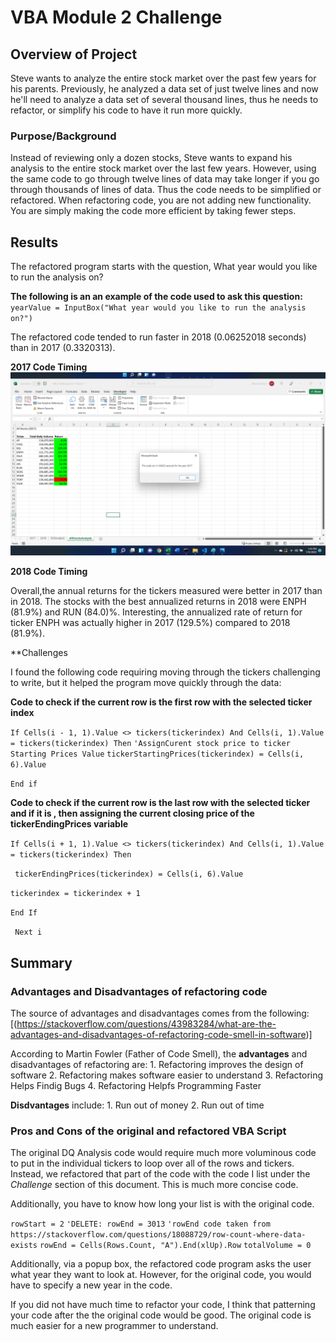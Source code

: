 # VBA Module 2 Challenge

## Overview of Project
Steve wants to analyze the entire stock market over the past few years for his parents.  Previously, he analyzed a data set of just twelve lines and now he'll need to analyze a data set of several thousand lines, thus he needs to refactor, or simplify his code to have it run more quickly.

### Purpose/Background
Instead of reviewing only a dozen stocks, Steve wants to expand his analysis to the entire stock market over the last few years.  However, using the same code to go through twelve lines of data may take longer if you go through thousands of lines of data. Thus the code needs to be simplified or refactored. When refactoring code, you are not adding new functionality.  You are simply making the code more efficient by taking fewer steps.
## Results

The refactored program starts with the question, What year would you like to run the analysis on?

**The following is an an example of the code used to ask this question:**
` yearValue = InputBox("What year would you like to run the analysis on?")`

The refactored code tended to run faster in 2018 (0.06252018 seconds) than in 2017 (0.3320313). 

**2017 Code Timing**
![This is and image](https://github.com/melissamp1239/VBA-Challenge-2-Stock-Analysis/blob/main/2017refactored_time.png)

**2018 Code Timing**

Overall,the annual returns for the tickers measured were better in 2017 than in 2018. The stocks with the best annualized returns in 2018 were ENPH (81.9%) and RUN (84.0)%. Interesting, the annualized rate of return for ticker ENPH was actually higher in 2017 (129.5%) compared to 2018 (81.9%).

**Challenges

I found the following code requiring moving through the tickers challenging to write, but it helped the program move quickly through the data:

**Code to check if the current row is the first row with the selected ticker index**

`If Cells(i - 1, 1).Value <> tickers(tickerindex) And Cells(i, 1).Value` `= tickers(tickerindex) Then`
`'AssignCurent stock price to ticker Starting Prices Value`
 `tickerStartingPrices(tickerindex) = Cells(i, 6).Value`

 `End if`

 **Code to check if the current row is the last row with the selected ticker and if it is , then assigning the current closing price of the tickerEndingPrices variable**

  `If Cells(i + 1, 1).Value <> tickers(tickerindex) And Cells(i, 1).Value = tickers(tickerindex) Then`

` tickerEndingPrices(tickerindex) = Cells(i, 6).Value`
            
`tickerindex = tickerindex + 1`

`End If`
    
   ` Next i`

## Summary

### Advantages and Disadvantages of refactoring code
The source of advantages and disadvantages comes from the following: [(https://stackoverflow.com/questions/43983284/what-are-the-advantages-and-disadvantages-of-refactoring-code-smell-in-software)]

According to Martin Fowler (Father of Code Smell), the **advantages** and disadvantages of refactoring are:
    1. Refactoring improves the design of software
    2. Refactoring makes software easier to understand
    3. Refactoring Helps Findig Bugs
    4. Refactoring Helpfs Programming Faster

**Disdvantages** include:
    1. Run out of money
    2. Run out of time

### Pros and Cons of the original and refactored VBA Script

The original DQ Analysis code would require much more voluminous code to put in the individual tickers to loop over all of the rows and tickers.  Instead, we refactored that part of the code with the code I list under the *Challenge* section of this document. This is much more concise code.

Additionally, you have to know how long your list is with the original code. 

`rowStart = 2`
`'DELETE: rowEnd = 3013`
`'rowEnd code taken from https://stackoverflow.com/questions/18088729/row-count-where-data-exists`
`rowEnd = Cells(Rows.Count, "A").End(xlUp).Row`
`totalVolume = 0`

Additionally, via a popup box, the refactored code program asks the user what year they want to look at.  However, for the original code, you would have to specify a new year in the code.

If you did not have much time to refactor your code, I think that patterning your code after the the original code would be good.  The original code is much easier for a new programmer to understand.








        
